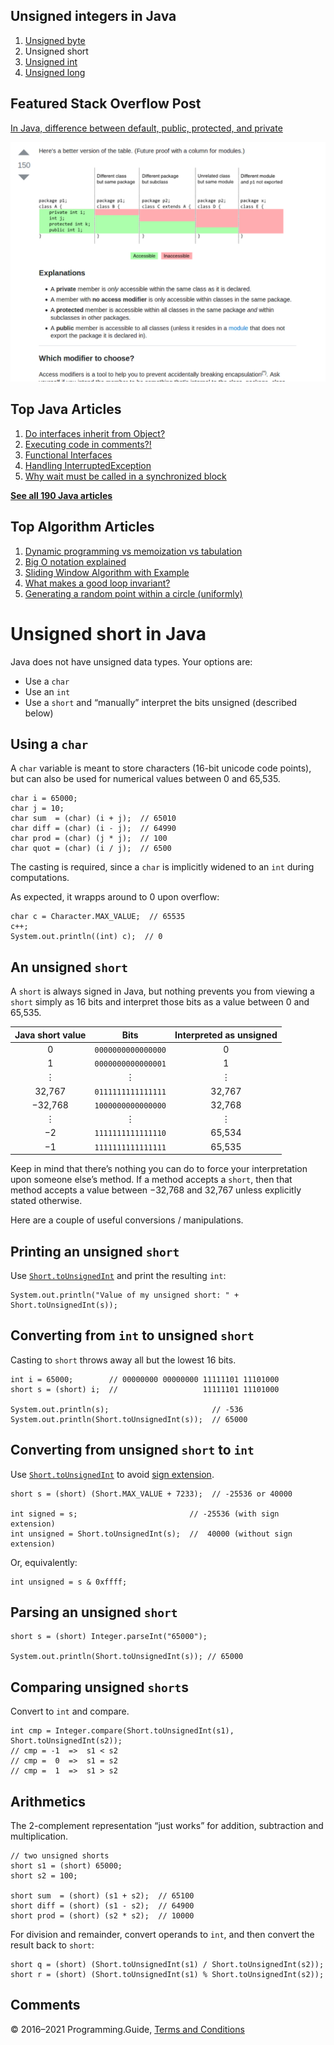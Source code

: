 



## Unsigned integers in Java

1.  [Unsigned byte](unsigned-byte.html)
2.  Unsigned short
3.  [Unsigned int](unsigned-int.html)
4.  [Unsigned long](unsigned-long.html)

## Featured Stack Overflow Post

[In Java, difference between default, public, protected, and private](https://stackoverflow.com/a/33627846/276052)

[<img src="../images/so-featured-33627846.png" alt="StackOverflow screenshot thumbnail" class="screenshot" />](https://stackoverflow.com/a/33627846/276052)



## Top Java Articles

1.  [Do interfaces inherit from Object?](do-interfaces-inherit-from-object.html)
2.  [Executing code in comments?!](executing-code-in-comments.html)
3.  [Functional Interfaces](functional-interfaces.html)
4.  [Handling InterruptedException](handling-interrupted-exceptions.html)
5.  [Why wait must be called in a synchronized block](why-wait-must-be-in-synchronized.html)

[**See all 190 Java articles**](index.html)

## Top Algorithm Articles

1.  [Dynamic programming vs memoization vs tabulation](../dynamic-programming-vs-memoization-vs-tabulation.html)
2.  [Big O notation explained](../big-o-notation-explained.html)
3.  [Sliding Window Algorithm with Example](../sliding-window-example.html)
4.  [What makes a good loop invariant?](../what-makes-a-good-loop-invariant.html)
5.  [Generating a random point within a circle (uniformly)](../random-point-within-circle.html)

# Unsigned short in Java

Java does not have unsigned data types. Your options are:

- Use a `char`
- Use an `int`
- Use a `short` and “manually” interpret the bits unsigned (described below)

## Using a `char`

A `char` variable is meant to store characters (16-bit unicode code points), but can also be used for numerical values between 0 and 65,535.

    char i = 65000;
    char j = 10;
    char sum  = (char) (i + j);  // 65010
    char diff = (char) (i - j);  // 64990
    char prod = (char) (j * j);  // 100
    char quot = (char) (i / j);  // 6500

The casting is required, since a `char` is implicitly widened to an `int` during computations.

As expected, it wrapps around to 0 upon overflow:

    char c = Character.MAX_VALUE;  // 65535
    c++;
    System.out.println((int) c);  // 0

## An unsigned `short`

A `short` is always signed in Java, but nothing prevents you from viewing a `short` simply as 16 bits and interpret those bits as a value between 0 and 65,535.

<table><thead><tr class="header"><th style="text-align: center;">Java short value</th><th style="text-align: center;">Bits</th><th style="text-align: center;">Interpreted as unsigned</th></tr></thead><tbody><tr class="odd"><td style="text-align: center;">0</td><td style="text-align: center;"><code>0000000000000000</code></td><td style="text-align: center;">0</td></tr><tr class="even"><td style="text-align: center;">1</td><td style="text-align: center;"><code>0000000000000001</code></td><td style="text-align: center;">1</td></tr><tr class="odd"><td style="text-align: center;">⋮</td><td style="text-align: center;">⋮</td><td style="text-align: center;">⋮</td></tr><tr class="even"><td style="text-align: center;">32,767</td><td style="text-align: center;"><code>0111111111111111</code></td><td style="text-align: center;">32,767</td></tr><tr class="odd"><td style="text-align: center;">−32,768</td><td style="text-align: center;"><code>1000000000000000</code></td><td style="text-align: center;">32,768</td></tr><tr class="even"><td style="text-align: center;">⋮</td><td style="text-align: center;">⋮</td><td style="text-align: center;">⋮</td></tr><tr class="odd"><td style="text-align: center;">−2</td><td style="text-align: center;"><code>1111111111111110</code></td><td style="text-align: center;">65,534</td></tr><tr class="even"><td style="text-align: center;">−1</td><td style="text-align: center;"><code>1111111111111111</code></td><td style="text-align: center;">65,535</td></tr></tbody></table>

Keep in mind that there’s nothing you can do to force your interpretation upon someone else’s method. If a method accepts a `short`, then that method accepts a value between −32,768 and 32,767 unless explicitly stated otherwise.

Here are a couple of useful conversions / manipulations.

## Printing an unsigned `short`

Use [`Short.toUnsignedInt`](https://docs.oracle.com/javase/8/docs/api/java/lang/Short.html#toUnsignedInt-short-) and print the resulting `int`:

    System.out.println("Value of my unsigned short: " + Short.toUnsignedInt(s));

## Converting from `int` to unsigned `short`

Casting to `short` throws away all but the lowest 16 bits.

    int i = 65000;        // 00000000 00000000 11111101 11101000
    short s = (short) i;  //                   11111101 11101000

    System.out.println(s);                       // -536
    System.out.println(Short.toUnsignedInt(s));  // 65000

## Converting from unsigned `short` to `int`

Use [`Short.toUnsignedInt`](https://docs.oracle.com/javase/8/docs/api/java/lang/Short.html#toUnsignedInt-short-) to avoid [sign extension](https://en.wikipedia.org/wiki/Sign_extension).

    short s = (short) (Short.MAX_VALUE + 7233);  // -25536 or 40000

    int signed = s;                         // -25536 (with sign extension)
    int unsigned = Short.toUnsignedInt(s);  //  40000 (without sign extension)

Or, equivalently:

    int unsigned = s & 0xffff;

## Parsing an unsigned `short`

    short s = (short) Integer.parseInt("65000");

    System.out.println(Short.toUnsignedInt(s)); // 65000

## Comparing unsigned `short`s

Convert to `int` and compare.

    int cmp = Integer.compare(Short.toUnsignedInt(s1), Short.toUnsignedInt(s2));
    // cmp = -1  =>  s1 < s2
    // cmp =  0  =>  s1 = s2
    // cmp =  1  =>  s1 > s2

## Arithmetics

The 2-complement representation “just works” for addition, subtraction and multiplication.

    // two unsigned shorts
    short s1 = (short) 65000;
    short s2 = 100;

    short sum  = (short) (s1 + s2);  // 65100
    short diff = (short) (s1 - s2);  // 64900
    short prod = (short) (s2 * s2);  // 10000

For division and remainder, convert operands to `int`, and then convert the result back to `short`:

    short q = (short) (Short.toUnsignedInt(s1) / Short.toUnsignedInt(s2));
    short r = (short) (Short.toUnsignedInt(s1) % Short.toUnsignedInt(s2));

## Comments



© 2016–2021 Programming.Guide, [Terms and Conditions](../terms-and-conditions.html)
